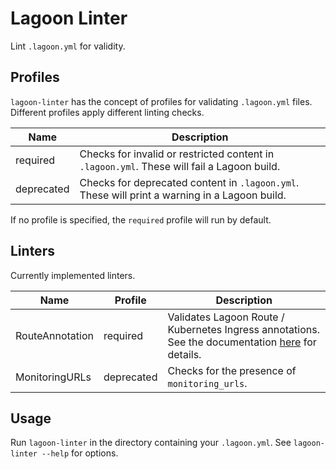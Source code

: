 # Lagoon Linter

Lint `.lagoon.yml` for validity.

## Profiles

`lagoon-linter` has the concept of profiles for validating `.lagoon.yml` files.
Different profiles apply different linting checks.

| Name       | Description                                                                                   |
| ---        | ---                                                                                           |
| required   | Checks for invalid or restricted content in `.lagoon.yml`. These will fail a Lagoon build.    |
| deprecated | Checks for deprecated content in `.lagoon.yml`. These will print a warning in a Lagoon build. |

If no profile is specified, the `required` profile will run by default.

## Linters

Currently implemented linters.

| Name            | Profile    | Description                                                                                                                                                                 |
| ---             | ---        | ---                                                                                                                                                                         |
| RouteAnnotation | required   | Validates Lagoon Route / Kubernetes Ingress annotations. See the documentation [here](https://docs.lagoon.sh/using-lagoon-the-basics/lagoon-yml/#restrictions) for details. |
| MonitoringURLs  | deprecated | Checks for the presence of `monitoring_urls`.                                                                                                                               |

## Usage

Run `lagoon-linter` in the directory containing your `.lagoon.yml`.
See `lagoon-linter --help` for options.
